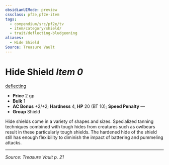 ```yaml
---
obsidianUIMode: preview
cssclass: pf2e,pf2e-item
tags:
  - compendium/src/pf2e/tv
  - item/category/shield/
  - trait/deflecting-bludgeoning
aliases:
  - Hide Shield
Source: Treasure Vault
---
```

# Hide Shield *Item 0*  
[deflecting <bludgeoning>](rules/traits/deflecting-bludgeoning-tv.md "Deflecting Item Trait")  

- **Price** 2 gp
- **Bulk** 1
- **AC Bonus** +2/+2; **Hardness** 4, **HP** 20 (BT 10); **Speed Penalty** —
- **Group** Shield 

Hide shields come in a variety of shapes and sizes. Specialized tanning techniques combined with tough hides from creatures such as owlbears result in these particularly tough shields. The hardened hide of the shield still has enough flexibility to diminish the impact of battering and pummeling attacks.


---
*Source: Treasure Vault p. 21*